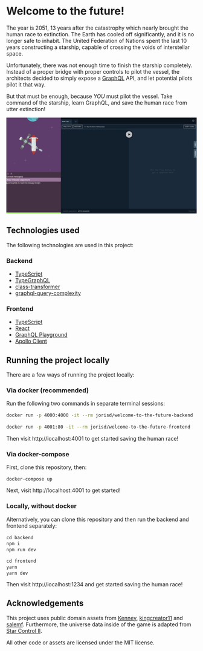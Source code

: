 # Welcome to the future!

The year is 2051, 13 years after the catastrophy which nearly brought the human race to extinction. The Earth has cooled off significantly, and it is no longer safe to inhabit. The United Federation of Nations spent the last 10 years constructing a starship, capable of crossing the voids of interstellar space.

Unfortunately, there was not enough time to finish the starship completely. Instead of a proper bridge with proper controls to pilot the vessel, the architects decided to simply expose a [GraphQL](https://graphql.org/) API, and let potential pilots pilot it that way.

But that must be enough, because *YOU* must pilot the vessel. Take command of the starship, learn GraphQL, and save the human race from utter extinction!

![](screenshots/1.png)

## Technologies used

The following technologies are used in this project:

### Backend

* [TypeScript](https://www.typescriptlang.org/)
* [TypeGraphQL](https://typegraphql.ml/)
* [class-transformer](https://github.com/typestack/class-transformer)
* [graphql-query-complexity](https://github.com/slicknode/graphql-query-complexity)

### Frontend

* [TypeScript](https://www.typescriptlang.org/)
* [React](https://reactjs.org/)
* [GraphQL Playground](https://github.com/prisma-labs/graphql-playground)
* [Apollo Client](https://www.apollographql.com/docs/react/)

## Running the project locally

There are a few ways of running the project locally:

### Via docker (recommended)

Run the following two commands in separate terminal sessions:

```bash
docker run -p 4000:4000 -it --rm jorisd/welcome-to-the-future-backend
```

```bash
docker run -p 4001:80 -it --rm jorisd/welcome-to-the-future-frontend
```

Then visit http://localhost:4001 to get started saving the human race!

### Via docker-compose

First, clone this repository, then:

```
docker-compose up
```

Next, visit http://localhost:4001 to get started!

### Locally, without docker

Alternatively, you can clone this repository and then run the backend and frontend separately:

```
cd backend
npm i
npm run dev
```

```
cd frontend
yarn
yarn dev
```

Then visit http://localhost:1234 and get started saving the human race!

## Acknowledgements

This project uses public domain assets from [Kenney](https://www.kenney.nl/assets), [kingcreator11](https://opengameart.org/content/planetary-platformer-pack) and [salemf](https://opengameart.org/content/shiny-sun). Furthermore, the universe data inside of the game is adapted from [Star Control II](http://sc2.sourceforge.net/).

All other code or assets are licensed under the MIT license.
